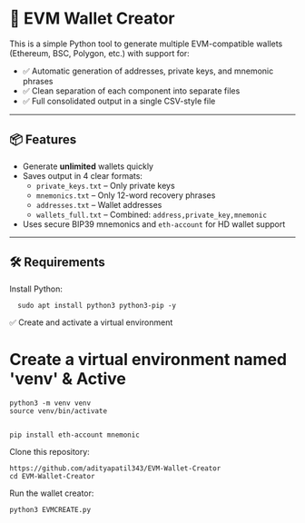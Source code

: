 # 🔐 EVM Wallet Creator

This is a simple Python tool to generate multiple EVM-compatible wallets (Ethereum, BSC, Polygon, etc.) with support for:

- ✅ Automatic generation of addresses, private keys, and mnemonic phrases
- ✅ Clean separation of each component into separate files
- ✅ Full consolidated output in a single CSV-style file

---

## 📦 Features

- Generate **unlimited** wallets quickly
- Saves output in 4 clear formats:
  - `private_keys.txt` – Only private keys
  - `mnemonics.txt` – Only 12-word recovery phrases
  - `addresses.txt` – Wallet addresses
  - `wallets_full.txt` – Combined: `address,private_key,mnemonic`
- Uses secure BIP39 mnemonics and `eth-account` for HD wallet support

---

## 🛠 Requirements

Install Python:

      sudo apt install python3 python3-pip -y

✅ Create and activate a virtual environment

# Create a virtual environment named 'venv' & Active 

    python3 -m venv venv
    source venv/bin/activate


    pip install eth-account mnemonic

Clone this repository:

    https://github.com/adityapatil343/EVM-Wallet-Creator
    cd EVM-Wallet-Creator

Run the wallet creator:

    python3 EVMCREATE.py

